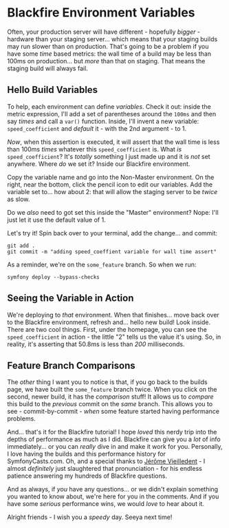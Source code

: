 # Blackfire Environment Variables

Often, your production server will have different - hopefully *bigger* - hardware
than your staging server... which means that your staging builds may run slower
than on production. That's going to be a problem if you have some *time* based
metrics: the wall time of a build may be less than 100ms on production... but
*more* than that on staging. That means the staging build will always fail.

## Hello Build Variables

To help, each environment can define *variables*. Check it out: inside the metric
expression, I'll add a set of parentheses around the `100ms` and then say *times*
and call a `var()` function. Inside, I'll invent a new variable: `speed_coefficient`
and *default* it - with the 2nd argument - to 1.

*Now*, when this assertion is executed, it will assert that the wall time is less
than 100ms *times* whatever this `speed_coefficient` is. What *is*
`speed_coefficient`? It's *totally* something I just made up and it is *not* set
anywhere. Where *do* we set it? Inside our Blackfire environment.

Copy the variable name and go into the Non-Master environment. On the right,
near the bottom, click the pencil icon to edit our variables. Add the variable
set to... how about 2: that will allow the staging server to be *twice* as slow.

Do we *also* need to got set this inside the "Master" environment? Nope: I'll just
let it use the default value of 1.

Let's try it! Spin back over to your terminal, add the change... and commit:

```terminal-silent
git add .
git commit -m "adding speed_coeffient variable for wall time assert"
```

As a reminder, we're on the `some_feature` branch. So when we run:

```terminal
symfony deploy --bypass-checks
```

## Seeing the Variable in Action

We're deploying to *that* environment. When that finishes... move back over to
the Blackfire environment, refresh and... hello new build! Look inside. There
are two cool things. First, under the homepage, you can see the `speed_coefficient`
in action - the little "2" tells us the value it's using. So, in reality, it's
asserting that 50.8ms is less than *200* milliseconds.

## Feature Branch Comparisons

The *other* thing I want you to notice is that, if you go back to the builds page,
we have built the `some_feature` branch twice. When you click on the second, newer
build, it has the *comparison* stuff! It allows us to *compare* this build to the
*previous* commit on the *same* branch. This allows you to see - commit-by-commit -
*when* some feature started having performance problems.

And... that's it for the Blackfire tutorial! I hope *loved* this nerdy trip into
the depths of performance as much as I did. Blackfire can give you a *lot* of info
immediately... or you can *really* dive in and make it work for you. Personally,
I love having the builds and this performance history for SymfonyCasts.com. Oh,
and a special thanks to [Jérôme Vieilledent](https://github.com/lolautruche) - I
almost *definitely* just slaughtered that pronunciation - for his endless patience
answering my hundreds of Blackfire questions.

And as always, if *you* have any questions... or we didn't explain something you
wanted to know about, we're here for you in the comments. And if you have some
*serious* performance wins, we would *love* to hear about it.

Alright friends - I wish you a *speedy* day. Seeya next time!
